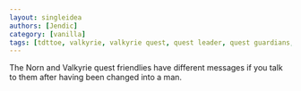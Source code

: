 ```yaml
---
layout: singleidea
authors: [Jendic]
category: [vanilla]
tags: [tdttoe, valkyrie, valkyrie quest, quest leader, quest guardians, messages]
---
```

The Norn and Valkyrie quest friendlies have different messages if you talk to them after having been changed into a man.

